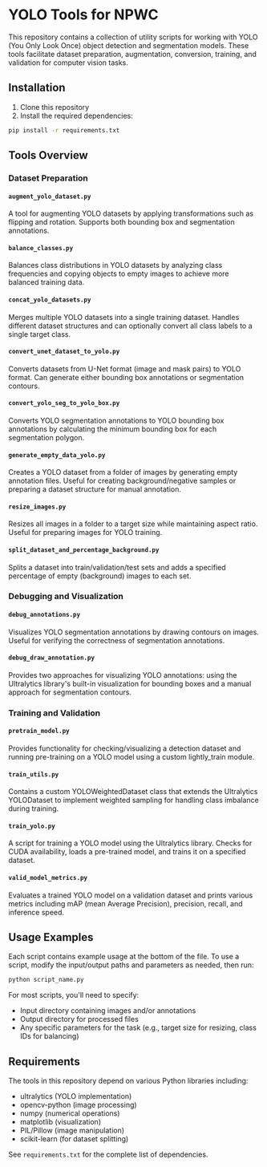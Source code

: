 # YOLO Tools for NPWC

This repository contains a collection of utility scripts for working with YOLO (You Only Look Once) object detection and segmentation models. These tools facilitate dataset preparation, augmentation, conversion, training, and validation for computer vision tasks.

## Installation

1. Clone this repository
2. Install the required dependencies:

```bash
pip install -r requirements.txt
```

## Tools Overview

### Dataset Preparation

#### `augment_yolo_dataset.py`
A tool for augmenting YOLO datasets by applying transformations such as flipping and rotation. Supports both bounding box and segmentation annotations.

#### `balance_classes.py`
Balances class distributions in YOLO datasets by analyzing class frequencies and copying objects to empty images to achieve more balanced training data.

#### `concat_yolo_datasets.py`
Merges multiple YOLO datasets into a single training dataset. Handles different dataset structures and can optionally convert all class labels to a single target class.

#### `convert_unet_dataset_to_yolo.py`
Converts datasets from U-Net format (image and mask pairs) to YOLO format. Can generate either bounding box annotations or segmentation contours.

#### `convert_yolo_seg_to_yolo_box.py`
Converts YOLO segmentation annotations to YOLO bounding box annotations by calculating the minimum bounding box for each segmentation polygon.

#### `generate_empty_data_yolo.py`
Creates a YOLO dataset from a folder of images by generating empty annotation files. Useful for creating background/negative samples or preparing a dataset structure for manual annotation.

#### `resize_images.py`
Resizes all images in a folder to a target size while maintaining aspect ratio. Useful for preparing images for YOLO training.

#### `split_dataset_and_percentage_background.py`
Splits a dataset into train/validation/test sets and adds a specified percentage of empty (background) images to each set.

### Debugging and Visualization

#### `debug_annotations.py`
Visualizes YOLO segmentation annotations by drawing contours on images. Useful for verifying the correctness of segmentation annotations.

#### `debug_draw_annotation.py`
Provides two approaches for visualizing YOLO annotations: using the Ultralytics library's built-in visualization for bounding boxes and a manual approach for segmentation contours.

### Training and Validation

#### `pretrain_model.py`
Provides functionality for checking/visualizing a detection dataset and running pre-training on a YOLO model using a custom lightly_train module.

#### `train_utils.py`
Contains a custom YOLOWeightedDataset class that extends the Ultralytics YOLODataset to implement weighted sampling for handling class imbalance during training.

#### `train_yolo.py`
A script for training a YOLO model using the Ultralytics library. Checks for CUDA availability, loads a pre-trained model, and trains it on a specified dataset.

#### `valid_model_metrics.py`
Evaluates a trained YOLO model on a validation dataset and prints various metrics including mAP (mean Average Precision), precision, recall, and inference speed.

## Usage Examples

Each script contains example usage at the bottom of the file. To use a script, modify the input/output paths and parameters as needed, then run:

```bash
python script_name.py
```

For most scripts, you'll need to specify:
- Input directory containing images and/or annotations
- Output directory for processed files
- Any specific parameters for the task (e.g., target size for resizing, class IDs for balancing)

## Requirements

The tools in this repository depend on various Python libraries including:
- ultralytics (YOLO implementation)
- opencv-python (image processing)
- numpy (numerical operations)
- matplotlib (visualization)
- PIL/Pillow (image manipulation)
- scikit-learn (for dataset splitting)

See `requirements.txt` for the complete list of dependencies.



